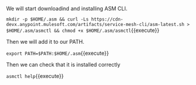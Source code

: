 We will start downloadind and installing ASM CLI.

`mkdir -p $HOME/.asm && curl -Ls https://cdn-devx.anypoint.mulesoft.com/artifacts/service-mesh-cli/asm-latest.sh > $HOME/.asm/asmctl && chmod +x $HOME/.asm/asmctl`{{execute}}

Then we will add it to our PATH.

`export PATH=$PATH:$HOME/.asm`{{execute}}

Then we can check that it is installed correctly

`asmctl help`{{execute}}